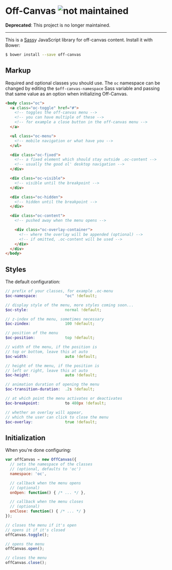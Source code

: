 # Off-Canvas ![not maintained](https://img.shields.io/badge/maintained-no-lightgrey.svg?style=flat-square)

**Deprecated**: This project is no longer maintained.

---

This is a [Sass][sass]y JavaScript library for off-canvas content. Install it with
Bower:

```sh
$ bower install --save off-canvas
```

## Markup

Required and optional classes you should use. The `oc` namespace can be
changed by editing the `$off-canvas-namespace` Sass variable and passing that
same value as an option when initializing Off-Canvas.

```html
<body class="oc">
  <a class="oc-toggle" href="#">
    <!-- toggles the off-canvas menu -->
    <!-- you can have multiple of these -->
    <!-- for example a close button in the off-canvas menu -->
  </a>

  <ul class="oc-menu">
    <!-- mobile navigation or what have you -->
  </ul>

  <div class="oc-fixed">
    <!-- a fixed element which should stay outside .oc-content -->
    <!-- usually the good ol' desktop navigation -->
  </div>

  <div class="oc-visible">
    <!-- visible until the breakpoint -->
  </div>

  <div class="oc-hidden">
    <!-- hidden until the breakpoint -->
  </div>

  <div class="oc-content">
    <!-- pushed away when the menu opens -->

    <div class="oc-overlay-container">
      <!-- where the overlay will be appended (optional) -->
      <!-- if omitted, .oc-content will be used -->
    </div>
  </div>
</body>
```

## Styles

The default configuration:

```scss
// prefix of your classes, for example .oc-menu
$oc-namespace:            "oc" !default;

// display style of the menu, more styles coming soon...
$oc-style:                normal !default;

// z-index of the menu, sometimes necessary
$oc-zindex:               100 !default;

// position of the menu
$oc-position:             top !default;

// width of the menu, if the position is
// top or bottom, leave this at auto
$oc-width:                auto !default;

// height of the menu, if the position is
// left or right, leave this at auto
$oc-height:               auto !default;

// animation duration of opening the menu
$oc-transition-duration:  .2s !default;

// at which point the menu activates or deactivates
$oc-breakpoint:           to 480px !default;

// whether an overlay will appear,
// which the user can click to close the menu
$oc-overlay:              true !default;
```

## Initialization

When you're done configuring:

```js
var offCanvas = new OffCanvas({
  // sets the namespace of the classes
  // (optional, defaults to 'oc')
  namespace: 'oc',

  // callback when the menu opens
  // (optional)
  onOpen: function() { /* ... */ },

  // callback when the menu closes
  // (optional)
  onClose: function() { /* ... */ }
});

// closes the menu if it's open
// opens it if it's closed
offCanvas.toggle();

// opens the menu
offCanvas.open();

// closes the menu
offCanvas.close();
```

[sass]:    http://sass-lang.com
[eventie]: https://github.com/desandro/eventie
[classie]: https://github.com/desandro/classie
[lodash]:  https://github.com/lodash/lodash

